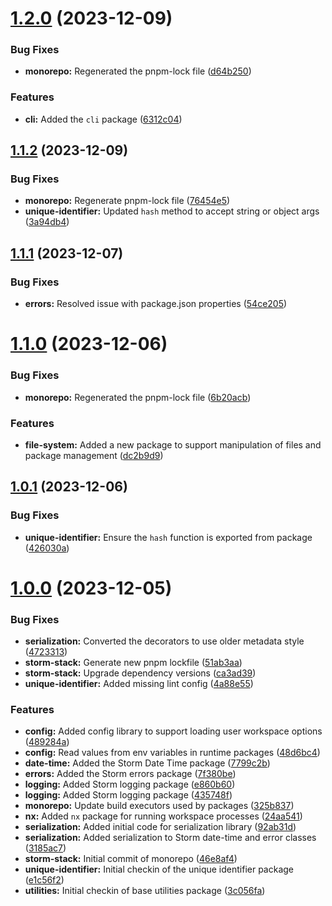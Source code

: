 # [1.2.0](https://github.com/storm-software/storm-stack/compare/unique-identifier-v1.1.2...unique-identifier-v1.2.0) (2023-12-09)

### Bug Fixes

- **monorepo:** Regenerated the pnpm-lock file ([d64b250](https://github.com/storm-software/storm-stack/commit/d64b2504201a323b6424d5e4ce61e1ec9b2d6f51))

### Features

- **cli:** Added the `cli` package ([6312c04](https://github.com/storm-software/storm-stack/commit/6312c0491c20c2cc1d8f0d610ac217a614a87c80))

## [1.1.2](https://github.com/storm-software/storm-stack/compare/unique-identifier-v1.1.1...unique-identifier-v1.1.2) (2023-12-09)

### Bug Fixes

- **monorepo:** Regenerate pnpm-lock file ([76454e5](https://github.com/storm-software/storm-stack/commit/76454e5b7dc30e6d5be84c891bdd2297a0da4b2d))
- **unique-identifier:** Updated `hash` method to accept string or object args ([3a94db4](https://github.com/storm-software/storm-stack/commit/3a94db4b49653554cce65a3d6d9ac7b317b39904))

## [1.1.1](https://github.com/storm-software/storm-stack/compare/unique-identifier-v1.1.0...unique-identifier-v1.1.1) (2023-12-07)

### Bug Fixes

- **errors:** Resolved issue with package.json properties ([54ce205](https://github.com/storm-software/storm-stack/commit/54ce2055e69954b9b3b9dd882292587840cc1b57))

# [1.1.0](https://github.com/storm-software/storm-stack/compare/unique-identifier-v1.0.1...unique-identifier-v1.1.0) (2023-12-06)

### Bug Fixes

- **monorepo:** Regenerated the pnpm-lock file ([6b20acb](https://github.com/storm-software/storm-stack/commit/6b20acb321f784ea31a1a731592c1e3426d14be1))

### Features

- **file-system:** Added a new package to support manipulation of files and package management ([dc2b9d9](https://github.com/storm-software/storm-stack/commit/dc2b9d9c492428bdaf47fb2d3b3bd2056805db99))

## [1.0.1](https://github.com/storm-software/storm-stack/compare/unique-identifier-v1.0.0...unique-identifier-v1.0.1) (2023-12-06)

### Bug Fixes

- **unique-identifier:** Ensure the `hash` function is exported from package ([426030a](https://github.com/storm-software/storm-stack/commit/426030a37f4ac27f5239380c4ccc7f4665a474ed))

# [1.0.0](https://github.com/storm-software/storm-stack/compare/...unique-identifier-v1.0.0) (2023-12-05)

### Bug Fixes

- **serialization:** Converted the decorators to use older metadata style ([4723313](https://github.com/storm-software/storm-stack/commit/47233139584144daf9138fcdbdd3a84fd254a41e))
- **storm-stack:** Generate new pnpm lockfile ([51ab3aa](https://github.com/storm-software/storm-stack/commit/51ab3aad425bf4db3fe5b310d3e7f5b8e2fc87f5))
- **storm-stack:** Upgrade dependency versions ([ca3ad39](https://github.com/storm-software/storm-stack/commit/ca3ad398813b0f972ab8296c7011b78e164c4e3b))
- **unique-identifier:** Added missing lint config ([4a88e55](https://github.com/storm-software/storm-stack/commit/4a88e5587bab98dcca019ff24a59559236a67d98))

### Features

- **config:** Added config library to support loading user workspace options ([489284a](https://github.com/storm-software/storm-stack/commit/489284a3d48ca49a344f8c770afeb48d3f19d5e0))
- **config:** Read values from env variables in runtime packages ([48d6bc4](https://github.com/storm-software/storm-stack/commit/48d6bc4b3a2333b197896830a309d957bf9483bc))
- **date-time:** Added the Storm Date Time package ([7799c2b](https://github.com/storm-software/storm-stack/commit/7799c2bd173815fa75177f1d741a4c9ff7a0dad8))
- **errors:** Added the Storm errors package ([7f380be](https://github.com/storm-software/storm-stack/commit/7f380be412c2aaf9dc91ce2ac5867ffb2e16618d))
- **logging:** Added Storm logging package ([e860b60](https://github.com/storm-software/storm-stack/commit/e860b604b5c4538500ce5f6edb1d15b133c669ef))
- **logging:** Added Storm logging package ([435748f](https://github.com/storm-software/storm-stack/commit/435748f94085c1e36f33e27fd54c873b157af58b))
- **monorepo:** Update build executors used by packages ([325b837](https://github.com/storm-software/storm-stack/commit/325b8374ca906ef7ee889725542176127cdff94d))
- **nx:** Added `nx` package for running workspace processes ([24aa541](https://github.com/storm-software/storm-stack/commit/24aa541f687fdf8f7cccd1d4c73d14c056699322))
- **serialization:** Added initial code for serialization library ([92ab31d](https://github.com/storm-software/storm-stack/commit/92ab31d354c2bebd4457e02113f2bb07491edf23))
- **serialization:** Added serialization to Storm date-time and error classes ([3185ac7](https://github.com/storm-software/storm-stack/commit/3185ac771b1e9dca894d85d389d6e38587f480ec))
- **storm-stack:** Initial commit of monorepo ([46e8af4](https://github.com/storm-software/storm-stack/commit/46e8af4fa232a3830b4a4c7f0970e176fddd085c))
- **unique-identifier:** Initial checkin of the unique identifier package ([e1c56f2](https://github.com/storm-software/storm-stack/commit/e1c56f20db284349bfdbf6b4c3a9bdfe3a0249ab))
- **utilities:** Initial checkin of base utilities package ([3c056fa](https://github.com/storm-software/storm-stack/commit/3c056fac74e504dd78741cc61a4ef2bb4b25d40b))
